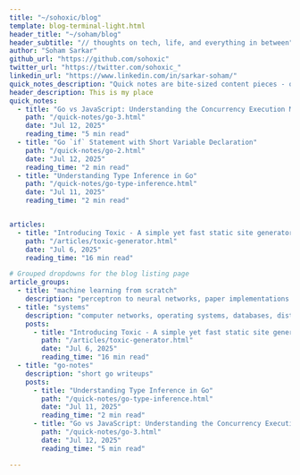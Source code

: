```yaml
---
title: "~/sohoxic/blog"
template: blog-terminal-light.html
header_title: "~/soham/blog"
header_subtitle: "// thoughts on tech, life, and everything in between"
author: "Soham Sarkar"
github_url: "https://github.com/sohoxic"
twitter_url: "https://twitter.com/sohoxic_"
linkedin_url: "https://www.linkedin.com/in/sarkar-soham/"
quick_notes_description: "Quick notes are bite-sized content pieces - quick thoughts, code snippets, book notes, and tips. Perfect for when you want something informative but don't have time for a full article."
header_description: This is my place
quick_notes:
  - title: "Go vs JavaScript: Understanding the Concurrency Execution Models"
    path: "/quick-notes/go-3.html"
    date: "Jul 12, 2025"
    reading_time: "5 min read"
  - title: "Go `if` Statement with Short Variable Declaration"
    path: "/quick-notes/go-2.html"
    date: "Jul 12, 2025"
    reading_time: "2 min read"
  - title: "Understanding Type Inference in Go"
    path: "/quick-notes/go-type-inference.html"
    date: "Jul 11, 2025"
    reading_time: "2 min read"


articles:
  - title: "Introducing Toxic - A simple yet fast static site generator"
    path: "/articles/toxic-generator.html"
    date: "Jul 6, 2025"
    reading_time: "16 min read"

# Grouped dropdowns for the blog listing page
article_groups:
  - title: "machine learning from scratch"
    description: "perceptron to neural networks, paper implementations and many more"
  - title: "systems"
    description: "computer networks, operating systems, databases, distributed systems and anything systems"
    posts:
      - title: "Introducing Toxic - A simple yet fast static site generator"
        path: "/articles/toxic-generator.html"
        date: "Jul 6, 2025"
        reading_time: "16 min read"
  - title: "go-notes"
    description: "short go writeups"
    posts:
      - title: "Understanding Type Inference in Go"
        path: "/quick-notes/go-type-inference.html"
        date: "Jul 11, 2025"
        reading_time: "2 min read"
      - title: "Go vs JavaScript: Understanding the Concurrency Execution Models"
        path: "/quick-notes/go-3.html"
        date: "Jul 12, 2025"
        reading_time: "5 min read"

---
```

